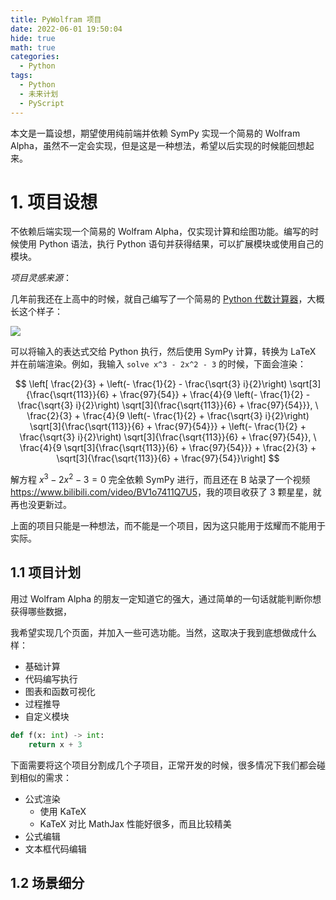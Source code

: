 ```yaml
---
title: PyWolfram 项目
date: 2022-06-01 19:50:04
hide: true
math: true
categories:
  - Python
tags:
  - Python
  - 未来计划
  - PyScript
---
```


本文是一篇设想，期望使用纯前端并依赖 SymPy 实现一个简易的 Wolfram Alpha，虽然不一定会实现，但是这是一种想法，希望以后实现的时候能回想起来。

<!-- more -->

# 1. 项目设想

不依赖后端实现一个简易的 Wolfram Alpha，仅实现计算和绘图功能。编写的时候使用 Python 语法，执行 Python 语句并获得结果，可以扩展模块或使用自己的模块。

<div class="note note-success">

*项目灵感来源*：

几年前我还在上高中的时候，就自己编写了一个简易的 [Python 代数计算器](https://github.com/Sun-ZhenXing/VisualMath)，大概长这个样子：

![](https://pic.rmb.bdstatic.com/bjh/e4813caf014f57742f4e6fa1090b2769.jpeg)

可以将输入的表达式交给 Python 执行，然后使用 SymPy 计算，转换为 LaTeX 并在前端渲染。例如，我输入 `solve x^3 - 2x^2 - 3` 的时候，下面会渲染：

$$
\left[ \frac{2}{3} + \left(- \frac{1}{2} - \frac{\sqrt{3} i}{2}\right) \sqrt[3]{\frac{\sqrt{113}}{6} + \frac{97}{54}} + \frac{4}{9 \left(- \frac{1}{2} - \frac{\sqrt{3} i}{2}\right) \sqrt[3]{\frac{\sqrt{113}}{6} + \frac{97}{54}}}, \  \frac{2}{3} + \frac{4}{9 \left(- \frac{1}{2} + \frac{\sqrt{3} i}{2}\right) \sqrt[3]{\frac{\sqrt{113}}{6} + \frac{97}{54}}} + \left(- \frac{1}{2} + \frac{\sqrt{3} i}{2}\right) \sqrt[3]{\frac{\sqrt{113}}{6} + \frac{97}{54}}, \  \frac{4}{9 \sqrt[3]{\frac{\sqrt{113}}{6} + \frac{97}{54}}} + \frac{2}{3} + \sqrt[3]{\frac{\sqrt{113}}{6} + \frac{97}{54}}\right]
$$

解方程 $x^3 - 2x^2 - 3 = 0$ 完全依赖 SymPy 进行，而且还在 B 站录了一个视频 <https://www.bilibili.com/video/BV1o7411Q7U5>，我的项目收获了 3 颗星星，就再也没更新过。

上面的项目只能是一种想法，而不能是一个项目，因为这只能用于炫耀而不能用于实际。

</div>

## 1.1 项目计划

用过 Wolfram Alpha 的朋友一定知道它的强大，通过简单的一句话就能判断你想获得哪些数据，

我希望实现几个页面，并加入一些可选功能。当然，这取决于我到底想做成什么样：
- 基础计算
- 代码编写执行
- 图表和函数可视化
- 过程推导
- 自定义模块

```python
def f(x: int) -> int:
    return x + 3
```

下面需要将这个项目分割成几个子项目，正常开发的时候，很多情况下我们都会碰到相似的需求：
- 公式渲染
    - 使用 KaTeX
    - KaTeX 对比 MathJax 性能好很多，而且比较精美
- 公式编辑
- 文本框代码编辑

## 1.2 场景细分

